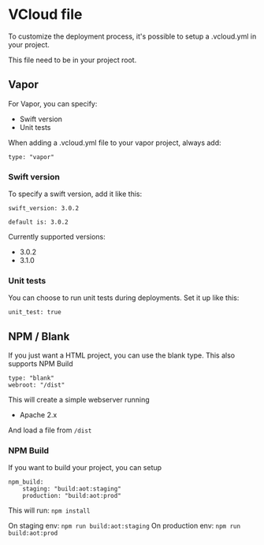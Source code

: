 # VCloud file

To customize the deployment process, it's possible to setup a
.vcloud.yml in your project.

This file need to be in your project root.

## Vapor

For Vapor, you can specify:
- Swift version
- Unit tests

When adding a .vcloud.yml file to your vapor project, always add:
```
type: "vapor"
```

### Swift version

To specify a swift version, add it like this:

```
swift_version: 3.0.2
```

`default is: 3.0.2`

Currently supported versions:
* 3.0.2
* 3.1.0

### Unit tests

You can choose to run unit tests during deployments. Set it up like
this:

```
unit_test: true
```

## NPM / Blank

If you just want a HTML project, you can use the blank type. This also
supports NPM Build

```
type: "blank"
webroot: "/dist"
```

This will create a simple webserver running
- Apache 2.x

And load a file from `/dist`

### NPM Build

If you want to build your project, you can setup

```
npm_build:
    staging: "build:aot:staging"
    production: "build:aot:prod"
```

This will run:
`npm install`

On staging env: `npm run build:aot:staging`
On production env: `npm run build:aot:prod`
